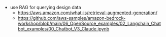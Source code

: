 - use RAG for querying design data
    - https://aws.amazon.com/what-is/retrieval-augmented-generation/
    - https://github.com/aws-samples/amazon-bedrock-workshop/blob/main/06_OpenSource_examples/02_Langchain_Chatbot_examples/00_Chatbot_V3_Claude.ipynb